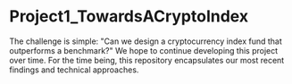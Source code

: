 # Project1_TowardsACryptoIndex
The challenge is simple: "Can we design a cryptocurrency index fund that outperforms a benchmark?"  We hope to continue developing this project over time. For the time being, this repository encapsulates our most recent findings and technical approaches.
